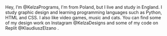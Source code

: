 Hey, I’m @KelzaPrograms, I'm from Poland, but I live and study in England.
I study graphic design and learning programming languages such as Python, HTML and CSS.
I also like video games, music and cats.
You can find some of my design work on Instagram @KelzaDesigns and some of my code on Replit @KlaudiuszElzano .

